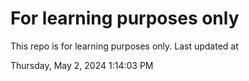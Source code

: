 # For learning purposes only
This repo is for learning purposes only.
Last updated at

Thursday, May 2, 2024 1:14:03 PM

